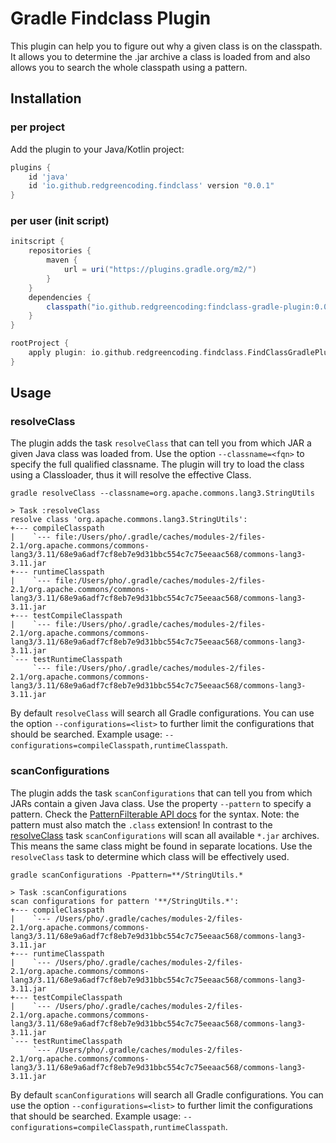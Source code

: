 # Gradle Findclass Plugin

This plugin can help you to figure out why a given class is on the classpath. It allows you to determine
the .jar archive a class is loaded from and also allows you to search the whole classpath using a pattern.

## Installation

### per project

Add the plugin to your Java/Kotlin project:

```groovy
plugins {
    id 'java'
    id 'io.github.redgreencoding.findclass' version "0.0.1"
}
```

### per user (init script)

```groovy
initscript {
    repositories {
        maven {
            url = uri("https://plugins.gradle.org/m2/")
        }
    }
    dependencies {
        classpath("io.github.redgreencoding:findclass-gradle-plugin:0.0.1")
    }
}

rootProject {
    apply plugin: io.github.redgreencoding.findclass.FindClassGradlePlugin
}
```

## Usage

### resolveClass

The plugin adds the task `resolveClass` that can tell you from which JAR a given Java class was loaded from. Use the option `--classname=<fqn>` to specify the full qualified classname. The plugin will try to load
the class using a Classloader, thus it will resolve the effective Class.

`gradle resolveClass --classname=org.apache.commons.lang3.StringUtils`

```
> Task :resolveClass
resolve class 'org.apache.commons.lang3.StringUtils':
+--- compileClasspath
|    `--- file:/Users/pho/.gradle/caches/modules-2/files-2.1/org.apache.commons/commons-lang3/3.11/68e9a6adf7cf8eb7e9d31bbc554c7c75eeaac568/commons-lang3-3.11.jar
+--- runtimeClasspath
|    `--- file:/Users/pho/.gradle/caches/modules-2/files-2.1/org.apache.commons/commons-lang3/3.11/68e9a6adf7cf8eb7e9d31bbc554c7c75eeaac568/commons-lang3-3.11.jar
+--- testCompileClasspath
|    `--- file:/Users/pho/.gradle/caches/modules-2/files-2.1/org.apache.commons/commons-lang3/3.11/68e9a6adf7cf8eb7e9d31bbc554c7c75eeaac568/commons-lang3-3.11.jar
`--- testRuntimeClasspath
     `--- file:/Users/pho/.gradle/caches/modules-2/files-2.1/org.apache.commons/commons-lang3/3.11/68e9a6adf7cf8eb7e9d31bbc554c7c75eeaac568/commons-lang3-3.11.jar
```

By default `resolveClass` will search all Gradle configurations. You can use the option `--configurations=<list>` to further limit the configurations that should be searched. Example usage:
`--configurations=compileClasspath,runtimeClasspath`.

### scanConfigurations

The plugin adds the task `scanConfigurations` that can tell you from which JARs contain a given Java class. Use the property `--pattern` to specify a pattern.
Check the [PatternFilterable API docs](https://docs.gradle.org/current/javadoc/org/gradle/api/tasks/util/PatternFilterable.html) for the syntax. Note: the pattern must also match the `.class` extension!
In contrast to the [resolveClass](#resolveclass) task `scanConfigurations` will scan all available `*.jar` archives. This means the same class might be found in separate locations. 
Use the `resolveClass` task to determine which class will be effectively used.

`gradle scanConfigurations -Ppattern=**/StringUtils.*`

```
> Task :scanConfigurations
scan configurations for pattern '**/StringUtils.*':
+--- compileClasspath
|    `--- /Users/pho/.gradle/caches/modules-2/files-2.1/org.apache.commons/commons-lang3/3.11/68e9a6adf7cf8eb7e9d31bbc554c7c75eeaac568/commons-lang3-3.11.jar
+--- runtimeClasspath
|    `--- /Users/pho/.gradle/caches/modules-2/files-2.1/org.apache.commons/commons-lang3/3.11/68e9a6adf7cf8eb7e9d31bbc554c7c75eeaac568/commons-lang3-3.11.jar
+--- testCompileClasspath
|    `--- /Users/pho/.gradle/caches/modules-2/files-2.1/org.apache.commons/commons-lang3/3.11/68e9a6adf7cf8eb7e9d31bbc554c7c75eeaac568/commons-lang3-3.11.jar
`--- testRuntimeClasspath
     `--- /Users/pho/.gradle/caches/modules-2/files-2.1/org.apache.commons/commons-lang3/3.11/68e9a6adf7cf8eb7e9d31bbc554c7c75eeaac568/commons-lang3-3.11.jar
```

By default `scanConfigurations` will search all Gradle configurations. You can use the option `--configurations=<list>` to further limit the configurations that should be searched. Example usage:
`--configurations=compileClasspath,runtimeClasspath`.
